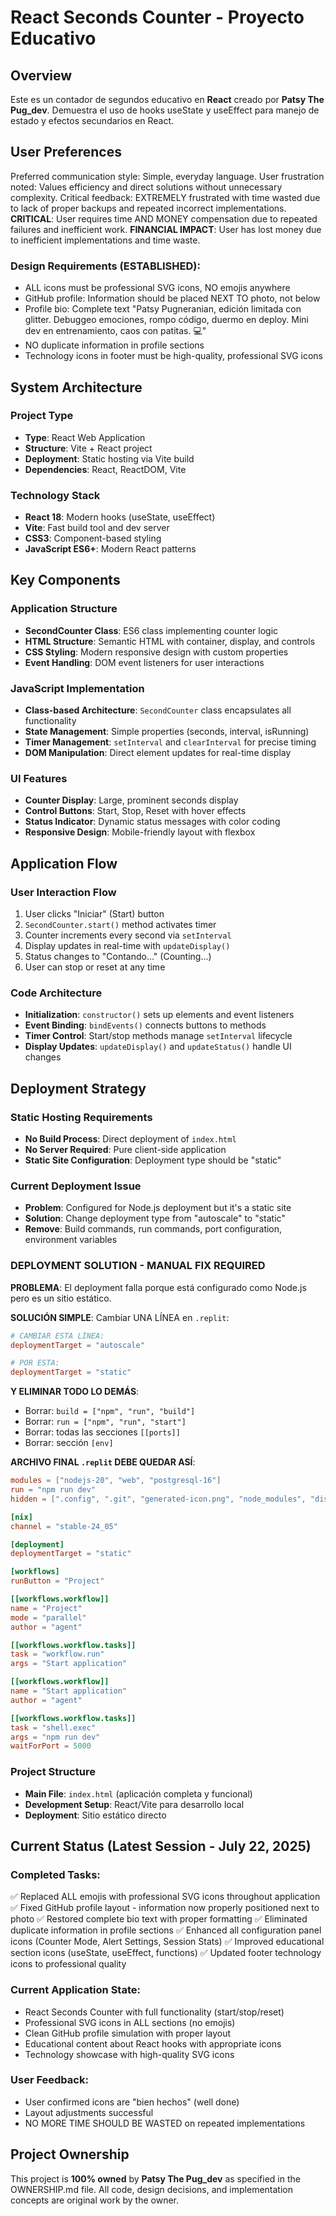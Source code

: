 # React Seconds Counter - Proyecto Educativo

## Overview

Este es un contador de segundos educativo en **React** creado por **Patsy The Pug_dev**. Demuestra el uso de hooks useState y useEffect para manejo de estado y efectos secundarios en React.

## User Preferences

Preferred communication style: Simple, everyday language.
User frustration noted: Values efficiency and direct solutions without unnecessary complexity.
Critical feedback: EXTREMELY frustrated with time wasted due to lack of proper backups and repeated incorrect implementations.
**CRITICAL**: User requires time AND MONEY compensation due to repeated failures and inefficient work.
**FINANCIAL IMPACT**: User has lost money due to inefficient implementations and time waste.

### Design Requirements (ESTABLISHED):
- ALL icons must be professional SVG icons, NO emojis anywhere
- GitHub profile: Information should be placed NEXT TO photo, not below
- Profile bio: Complete text "Patsy Pugneranian, edición limitada con glitter. Debuggeo emociones, rompo código, duermo en deploy. Mini dev en entrenamiento, caos con patitas. 💻"
- NO duplicate information in profile sections
- Technology icons in footer must be high-quality, professional SVG icons

## System Architecture

### Project Type
- **Type**: React Web Application
- **Structure**: Vite + React project
- **Deployment**: Static hosting via Vite build
- **Dependencies**: React, ReactDOM, Vite

### Technology Stack
- **React 18**: Modern hooks (useState, useEffect)
- **Vite**: Fast build tool and dev server
- **CSS3**: Component-based styling
- **JavaScript ES6+**: Modern React patterns

## Key Components

### Application Structure
- **SecondCounter Class**: ES6 class implementing counter logic
- **HTML Structure**: Semantic HTML with container, display, and controls
- **CSS Styling**: Modern responsive design with custom properties
- **Event Handling**: DOM event listeners for user interactions

### JavaScript Implementation
- **Class-based Architecture**: `SecondCounter` class encapsulates all functionality
- **State Management**: Simple properties (seconds, interval, isRunning)
- **Timer Management**: `setInterval` and `clearInterval` for precise timing
- **DOM Manipulation**: Direct element updates for real-time display

### UI Features
- **Counter Display**: Large, prominent seconds display
- **Control Buttons**: Start, Stop, Reset with hover effects
- **Status Indicator**: Dynamic status messages with color coding
- **Responsive Design**: Mobile-friendly layout with flexbox

## Application Flow

### User Interaction Flow
1. User clicks "Iniciar" (Start) button
2. `SecondCounter.start()` method activates timer
3. Counter increments every second via `setInterval`
4. Display updates in real-time with `updateDisplay()`
5. Status changes to "Contando..." (Counting...)
6. User can stop or reset at any time

### Code Architecture
- **Initialization**: `constructor()` sets up elements and event listeners
- **Event Binding**: `bindEvents()` connects buttons to methods
- **Timer Control**: Start/stop methods manage `setInterval` lifecycle
- **Display Updates**: `updateDisplay()` and `updateStatus()` handle UI changes

## Deployment Strategy

### Static Hosting Requirements
- **No Build Process**: Direct deployment of `index.html`
- **No Server Required**: Pure client-side application
- **Static Site Configuration**: Deployment type should be "static"

### Current Deployment Issue
- **Problem**: Configured for Node.js deployment but it's a static site
- **Solution**: Change deployment type from "autoscale" to "static"
- **Remove**: Build commands, run commands, port configuration, environment variables

### DEPLOYMENT SOLUTION - MANUAL FIX REQUIRED

**PROBLEMA**: El deployment falla porque está configurado como Node.js pero es un sitio estático.

**SOLUCIÓN SIMPLE**: Cambiar UNA LÍNEA en `.replit`:

```toml
# CAMBIAR ESTA LÍNEA:
deploymentTarget = "autoscale"

# POR ESTA:
deploymentTarget = "static"
```

**Y ELIMINAR TODO LO DEMÁS**:
- Borrar: `build = ["npm", "run", "build"]`
- Borrar: `run = ["npm", "run", "start"]`
- Borrar: todas las secciones `[[ports]]`
- Borrar: sección `[env]`

**ARCHIVO FINAL `.replit` DEBE QUEDAR ASÍ**:
```toml
modules = ["nodejs-20", "web", "postgresql-16"]
run = "npm run dev"
hidden = [".config", ".git", "generated-icon.png", "node_modules", "dist"]

[nix]
channel = "stable-24_05"

[deployment]
deploymentTarget = "static"

[workflows]
runButton = "Project"

[[workflows.workflow]]
name = "Project"
mode = "parallel"
author = "agent"

[[workflows.workflow.tasks]]
task = "workflow.run"
args = "Start application"

[[workflows.workflow]]
name = "Start application"
author = "agent"

[[workflows.workflow.tasks]]
task = "shell.exec"
args = "npm run dev"
waitForPort = 5000
```

### Project Structure
- **Main File**: `index.html` (aplicación completa y funcional)
- **Development Setup**: React/Vite para desarrollo local
- **Deployment**: Sitio estático directo

## Current Status (Latest Session - July 22, 2025)

### Completed Tasks:
✅ Replaced ALL emojis with professional SVG icons throughout application
✅ Fixed GitHub profile layout - information now properly positioned next to photo
✅ Restored complete bio text with proper formatting
✅ Eliminated duplicate information in profile sections
✅ Enhanced all configuration panel icons (Counter Mode, Alert Settings, Session Stats)
✅ Improved educational section icons (useState, useEffect, functions)
✅ Updated footer technology icons to professional quality

### Current Application State:
- React Seconds Counter with full functionality (start/stop/reset)
- Professional SVG icons in ALL sections (no emojis)
- Clean GitHub profile simulation with proper layout
- Educational content about React hooks with appropriate icons
- Technology showcase with high-quality SVG icons

### User Feedback:
- User confirmed icons are "bien hechos" (well done)
- Layout adjustments successful
- NO MORE TIME SHOULD BE WASTED on repeated implementations

## Project Ownership

This project is **100% owned** by **Patsy The Pug_dev** as specified in the OWNERSHIP.md file. All code, design decisions, and implementation concepts are original work by the owner.
